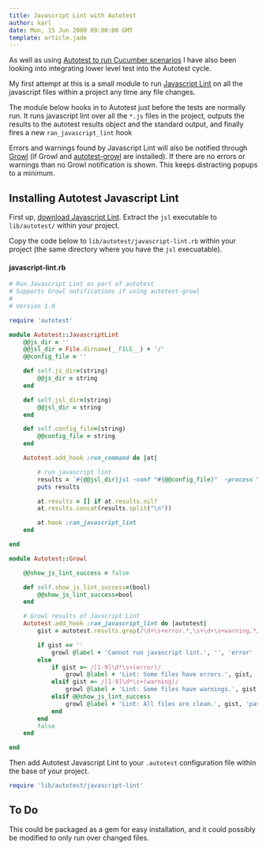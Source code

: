 ```yaml
---
title: Javascript Lint with Autotest
author: karl
date: Mon, 15 Jun 2009 09:00:00 GMT
template: article.jade
---
```


As well as using [Autotest to run Cucumber scenarios](/articles/autotest-cucumber-and-growl/) I have also been looking into integrating lower level test into the Autotest cycle.

My first attempt at this is a small module to run [Javascript Lint](http://javascriptlint.com/) on all the javascript files within a project any time any file changes.

The module below hooks in to Autotest just before the tests are normally run. It runs javascript lint over all the `*.js` files in the project, outputs the results to the autotest results object and the standard output, and finally fires a new `ran_javascript_lint` hook

Errors and warnings found by Javascript Lint will also be notified through [Growl](http://growl.info/) (if Growl and [autotest-growl](http://github.com/svoop/autotest-growl/tree/master) are installed). If there are no errors or warnings than no Growl notification is shown. This keeps distracting popups to a minimum.

## Installing Autotest Javascript Lint

First up, [download Javascript Lint](http://javascriptlint.com/download.htm). Extract the `jsl` executable to `lib/autotest/` within your project.

Copy the code below to `lib/autotest/javascript-lint.rb` within your project (the same directory where you have the `jsl` execuatable).

#### javascript-lint.rb

```ruby
# Run Javascript Lint as part of autotest
# Supports Growl notifications if using autotest-growl
#
# Version 1.0

require 'autotest'

module Autotest::JavascriptLint
    @@js_dir = ''
    @@jsl_dir = File.dirname(__FILE__) + '/'
    @@config_file = ''

    def self.js_dir=(string)
        @@js_dir = string
    end

    def self.jsl_dir=(string)
        @@jsl_dir = string
    end

    def self.config_file=(string)
        @@config_file = string
    end

    Autotest.add_hook :run_command do |at|

        # run javascript lint
        results = `#{@@jsl_dir}jsl -conf "#{@@config_file}"  -process "#{@@js_dir}*.js" +recurse`
        puts results

        at.results = [] if at.results.nil?
        at.results.concat(results.split("\n"))

        at.hook :ran_javascript_lint
    end

end

module Autotest::Growl

    @@show_js_lint_success = false

    def self.show_js_lint_success=(bool)
        @@show_js_lint_success=bool
    end

    # Growl results of Javscript Lint
    Autotest.add_hook :ran_javascript_lint do |autotest|
        gist = autotest.results.grep(/\d+\s+error.*,\s+\d+\s+warning.*/).join(" / ").strip()

        if gist == ''
            growl @label + 'Cannot run javascript lint.', '', 'error'
        else
            if gist =~ /[1-9]\d*\s+(error)/
                growl @label + 'Lint: Some files have errors.', gist, 'failed'
            elsif gist =~ /[1-9]\d*\s+(warning)/
                growl @label + 'Lint: Some files have warnings.', gist, 'pending'
            elsif @@show_js_lint_success
                growl @label + 'Lint: All files are clean.', gist, 'passed'
            end
        end
        false
    end

end
```

Then add Autotest Javascript Lint to your `.autotest` configuration file within the base of your project.

```ruby
require 'lib/autotest/javascript-lint'
```

## To Do

This could be packaged as a gem for easy installation, and it could possibly be modified to only run over changed files.

